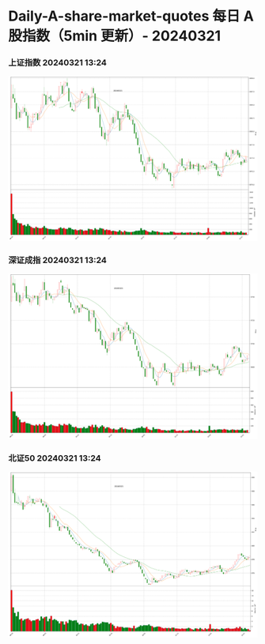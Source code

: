 
# Daily-A-share-market-quotes 每日 A 股指数（5min 更新）- 20240321

### 上证指数 20240321 13:24
![](./fig/2024/3/20240321-sh000001.png)

### 深证成指 20240321 13:24
![](./fig/2024/3/20240321-sz399001.png)

### 北证50 20240321 13:24
![](./fig/2024/3/20240321-bj899050.png)
